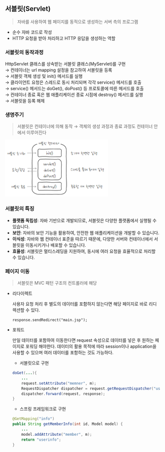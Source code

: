 ## 서블릿(Servlet)

> 자바를 사용하여 웹 페이지를 동적으로 생성하는 서버 측의 프로그램

- 순수 자바 코드로 작성
- HTTP 요청을 받아 처리하고 HTTP 응답을 생성하는 역할

### 서블릿의 동작과정

HttpServlet 클래스를 상속받는 서블릿 클래스(MyServlet)를 구현  
→ 컨테이너는 url mapping 설정을 참고하여 서블릿을 등록  
→ 서블릿 객체 생성 및 init() 메서드를 실행  
→ 클라이언트 요청은 스레드로 동시 처리되며 각각 service() 메서드를 호출  
→ service() 메서드는 doGet(), doPost() 등 프로토콜에 따른 메서드를 호출  
→ 컨테이너 종료 혹은 웹 애플리케이션 종료 시점에 destroy() 메서드를 실행  
→ 서블릿을 등록 해제

### 생명주기

> 서블릿은 컨테이너에 의해 동작 → 객체의 생성 과정과 종료 과정도 컨테이너 안에서 이루어진다

![alt text](../img/servlet_life_cycle.png)

### 서블릿의 특징

- **플랫폼 독립성**: 자바 기반으로 개발되므로, 서블릿은 다양한 플랫폼에서 실행될 수 있습니다.
- **보안**: 자바의 보안 기능을 활용하여, 안전한 웹 애플리케이션을 개발할 수 있습니다.
- **이식성**: 자바와 웹 컨테이너 표준을 따르기 때문에, 다양한 서버와 컨테이너에서 서블릿을 이동시키거나 배포할 수 있습니다.
- **효율성**: 서블릿은 멀티스레딩을 지원하여, 동시에 여러 요청을 효율적으로 처리할 수 있습니다.

### 페이지 이동

> 서블릿은 MVC 패턴 구조의 컨트롤러에 해당

- 리다이렉트

  사용자 요청 처리 후 별도의 데이터를 포함하지 않는다면 해당 페이지로 바로 리디렉션할 수 있다.

  ```
  response.sendRedirect("main.jsp");
  ```

- 포워드

  만일 데이터를 포함하여 이동한다면 request 속성으로 데이터를 넣은 후 원하는 페이지로 포워딩 해야한다. 데이터의 활용 목적에 따라 session이나 application을 사용할 수 있으며 여러 데이터를 포함하는 것도 가능하다.

  - 서블릿으로 구현

  ```java
  doGet(...){
      ...
      request.setAttribute("memner", m);
      RequestDispatcher dispatcher = request.getRequestDispatcher("userInfo.jsp");
      dispatcher.forward(request, response);
  }
  ```

  - 스프링 프레임워크로 구현

  ```java
  @GetMapping("info")
  public String getMemberInfo(int id, Model model) {
      ...
      model.addAttribute("member", m);
      return "userinfo";
  }
  ```
